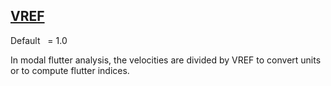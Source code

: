 ## [VREF](https://nexus.hexagon.com/documentationcenter/bundle/MSC_Nastran_2022.4/page/Nastran_Combined_Book/qrg/parameters/TOC.VREF.xhtml)

Default    = 1.0

In modal flutter analysis, the velocities are divided by VREF to convert units or to compute flutter indices.

